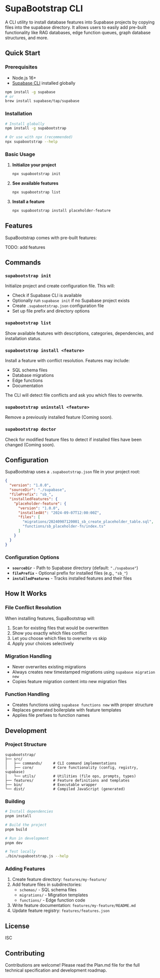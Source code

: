 # SupaBootstrap CLI

A CLI utility to install database features into Supabase projects by copying files into the supabase directory. It allows users to easily add pre-built functionality like RAG databases, edge function queues, graph database structures, and more.

## Quick Start

### Prerequisites

- Node.js 16+
- [Supabase CLI](https://supabase.com/docs/guides/cli) installed globally

```bash
npm install -g supabase
# or
brew install supabase/tap/supabase
```

### Installation

```bash
# Install globally
npm install -g supabootstrap

# Or use with npx (recommended)
npx supabootstrap --help
```

### Basic Usage

1. **Initialize your project**

   ```bash
   npx supabootstrap init
   ```

2. **See available features**

   ```bash
   npx supabootstrap list
   ```

3. **Install a feature**
   ```bash
   npx supabootstrap install placeholder-feature
   ```

## Features

SupaBootstrap comes with pre-built features:

TODO: add features

## Commands

### `supabootstrap init`

Initialize project and create configuration file. This will:

- Check if Supabase CLI is available
- Optionally run `supabase init` if no Supabase project exists
- Create `.supabootstrap.json` configuration file
- Set up file prefix and directory options

### `supabootstrap list`

Show available features with descriptions, categories, dependencies, and installation status.

### `supabootstrap install <feature>`

Install a feature with conflict resolution. Features may include:

- SQL schema files
- Database migrations
- Edge functions
- Documentation

The CLI will detect file conflicts and ask you which files to overwrite.

### `supabootstrap uninstall <feature>`

Remove a previously installed feature (Coming soon).

### `supabootstrap doctor`

Check for modified feature files to detect if installed files have been changed (Coming soon).

## Configuration

SupaBootstrap uses a `.supabootstrap.json` file in your project root:

```json
{
  "version": "1.0.0",
  "sourceDir": "./supabase",
  "filePrefix": "sb_",
  "installedFeatures": {
    "placeholder-feature": {
      "version": "1.0.0",
      "installedAt": "2024-09-07T12:00:00Z",
      "files": [
        "migrations/20240907120001_sb_create_placeholder_table.sql",
        "functions/sb_placeholder-fn/index.ts"
      ]
    }
  }
}
```

### Configuration Options

- **`sourceDir`** - Path to Supabase directory (default: `"./supabase"`)
- **`filePrefix`** - Optional prefix for installed files (e.g., `"sb_"`)
- **`installedFeatures`** - Tracks installed features and their files

## How It Works

### File Conflict Resolution

When installing features, SupaBootstrap will:

1. Scan for existing files that would be overwritten
2. Show you exactly which files conflict
3. Let you choose which files to overwrite vs skip
4. Apply your choices selectively

### Migration Handling

- Never overwrites existing migrations
- Always creates new timestamped migrations using `supabase migration new`
- Copies feature migration content into new migration files

### Function Handling

- Creates functions using `supabase functions new` with proper structure
- Replaces generated boilerplate with feature templates
- Applies file prefixes to function names

## Development

### Project Structure

```
supabootstrap/
├── src/
│   ├── commands/     # CLI command implementations
│   ├── core/         # Core functionality (config, registry, supabase)
│   └── utils/        # Utilities (file ops, prompts, types)
├── features/         # Feature definitions and templates
├── bin/              # Executable wrapper
└── dist/             # Compiled JavaScript (generated)
```

### Building

```bash
# Install dependencies
pnpm install

# Build the project
pnpm build

# Run in development
pnpm dev

# Test locally
./bin/supabootstrap.js --help
```

### Adding Features

1. Create feature directory: `features/my-feature/`
2. Add feature files in subdirectories:
   - `schemas/` - SQL schema files
   - `migrations/` - Migration templates
   - `functions/` - Edge function code
3. Write feature documentation: `features/my-feature/README.md`
4. Update feature registry: `features/features.json`

## License

ISC

## Contributing

Contributions are welcome! Please read the Plan.md file for the full technical specification and development roadmap.
